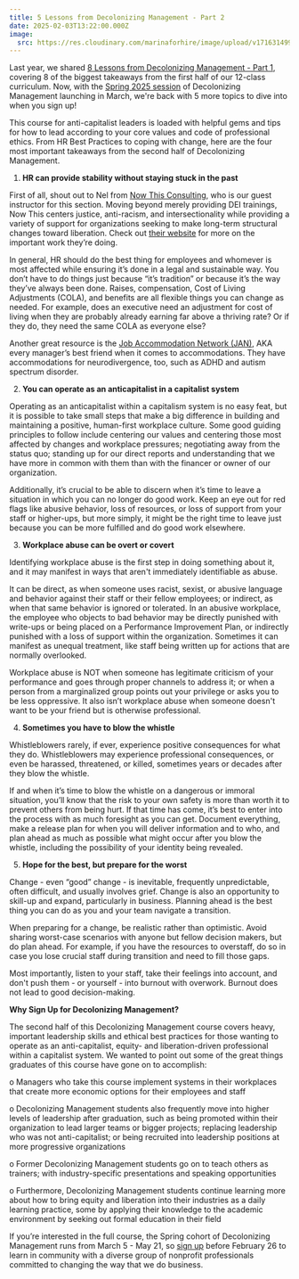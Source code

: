 ```yaml
---
title: 5 Lessons from Decolonizing Management - Part 2
date: 2025-02-03T13:22:00.000Z
image:
  src: https://res.cloudinary.com/marinaforhire/image/upload/v1716314999/tech-life-remote-life_kg5qwk.png
---
```

Last year, we shared [8 Lessons from Decolonizing Management - Part 1](https://newcoyote.com/post/2024-05-21-eight-biggest-take-aways-from-my-management-training/), covering 8 of the biggest takeaways from the first half of our 12-class curriculum. Now, with the [Spring 2025 session](https://decolonizing.management/) of Decolonizing Management launching in March, we're back with 5 more topics to dive into when you sign up!

This course for anti-capitalist leaders is loaded with helpful gems and tips for how to lead according to your core values and code of professional ethics. From HR Best Practices to coping with change, here are the four most important takeaways from the second half of Decolonizing Management.

1. **HR can provide stability without staying stuck in the past**

First of all, shout out to Nel from [Now This Consulting](https://www.nowthisconsulting.com/), who is our guest instructor for this section. Moving beyond merely providing DEI trainings, Now This centers justice, anti-racism, and intersectionality while providing a variety of support for organizations seeking to make long-term structural changes toward liberation. Check out [their website](https://www.nowthisconsulting.com/) for more on the important work they’re doing.

In general, HR should do the best thing for employees and whomever is most affected while ensuring it’s done in a legal and sustainable way. You don’t have to do things just because “it’s tradition” or because it’s the way they’ve always been done. Raises, compensation, Cost of Living Adjustments (COLA), and benefits are all flexible things you can change as needed. For example, does an executive need an adjustment for cost of living when they are probably already earning far above a thriving rate? Or if they do, they need the same COLA as everyone else?

Another great resource is the [Job Accommodation Network (JAN)](https://askjan.org/), AKA every manager’s best friend when it comes to accommodations. They have accommodations for neurodivergence, too, such as ADHD and autism spectrum disorder. 

2. **You can operate as an anticapitalist in a capitalist system**

Operating as an anticapitalist within a capitalism system is no easy feat, but it is possible to take small steps that make a big difference in building and maintaining a positive, human-first workplace culture. Some good guiding principles to follow include centering our values and centering those most affected by changes and workplace pressures; negotiating away from the status quo; standing up for our direct reports and understanding that we have more in common with them than with the financer or owner of our organization. 

Additionally, it’s crucial to be able to discern when it’s time to leave a situation in which you can no longer do good work. Keep an eye out for red flags like abusive behavior, loss of resources, or loss of support from your staff or higher-ups, but more simply, it might be the right time to leave just because you can be more fulfilled and do good work elsewhere.  

3. **Workplace abuse can be overt or covert**

Identifying workplace abuse is the first step in doing something about it, and it may manifest in ways that aren't immediately identifiable as abuse. 

It can be direct, as when someone uses racist, sexist, or abusive language and behavior against their staff or their fellow employees; or indirect, as when that same behavior is ignored or tolerated. In an abusive workplace, the employee who objects to bad behavior may be directly punished with write-ups or being placed on a Performance Improvement Plan, or indirectly punished with a loss of support within the organization. Sometimes it can manifest as unequal treatment, like staff being written up for actions that are normally overlooked. 

Workplace abuse is NOT when someone has legitimate criticism of your performance and goes through proper channels to address it; or when a person from a marginalized group points out your privilege or asks you to be less oppressive. It also isn’t workplace abuse when someone doesn't want to be your friend but is otherwise professional.

4. **Sometimes you have to blow the whistle**

Whistleblowers rarely, if ever, experience positive consequences for what they do. Whistleblowers may experience professional consequences, or even be harassed, threatened, or killed, sometimes years or decades after they blow the whistle.

If and when it’s time to blow the whistle on a dangerous or immoral situation, you’ll know that the risk to your own safety is more than worth it to prevent others from being hurt. If that time has come, it’s best to enter into the process with as much foresight as you can get. Document everything, make a release plan for when you will deliver information and to who, and plan ahead as much as possible what might occur after you blow the whistle, including the possibility of your identity being revealed.

5. **Hope for the best, but prepare for the worst**

Change - even “good” change -  is inevitable, frequently unpredictable, often difficult, and usually involves grief. Change is also an opportunity to skill-up and expand, particularly in business. Planning ahead is the best thing you can do as you and your team navigate a transition. 

When preparing for a change, be realistic rather than optimistic. Avoid sharing worst-case scenarios with anyone but fellow decision makers, but do plan ahead. For example, if you have the resources to overstaff, do so in case you lose crucial staff during transition and need to fill those gaps.

Most importantly, listen to your staff, take their feelings into account, and don't push them - or yourself - into burnout with overwork. Burnout does not lead to good decision-making.

**Why Sign Up for Decolonizing Management?**

The second half of this Decolonizing Management course covers heavy, important leadership skills and ethical best practices for those wanting to operate as an anti-capitalist, equity- and liberation-driven professional within a capitalist system. We wanted to point out some of the great things graduates of this course have gone on to accomplish:

o	Managers who take this course implement systems in their workplaces that create more economic options for their employees and staff 

o	Decolonizing Management students also frequently move into higher levels of leadership after graduation, such as being promoted within their organization to lead larger teams or bigger projects; replacing leadership who was not anti-capitalist; or being recruited into leadership positions at more progressive organizations

o	Former Decolonizing Management students go on to teach others as trainers; with industry-specific presentations and speaking opportunities

o	Furthermore, Decolonizing Management students continue learning more about how to bring equity and liberation into their industries as a daily learning practice, some by applying their knowledge to the academic environment by seeking out formal education in their field



 If you’re interested in the full course, the Spring cohort of Decolonizing Management runs from March 5 - May 21, so [sign up](https://decolonizing.management/) before February 26 to learn in community with a diverse group of nonprofit professionals committed to changing the way that we do business.

